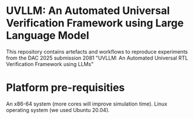 # UVLLM: An Automated Universal Verification Framework using Large Language Model
This repository contains artefacts and workflows to reproduce experiments from the DAC 2025 submission 2081
"UVLLM: An Automated Universal RTL Verification Framework using LLMs"
# Platform pre-requisities
 An x86-64 system (more cores will improve simulation time).
 Linux operating system (we used Ubuntu 20.04).
